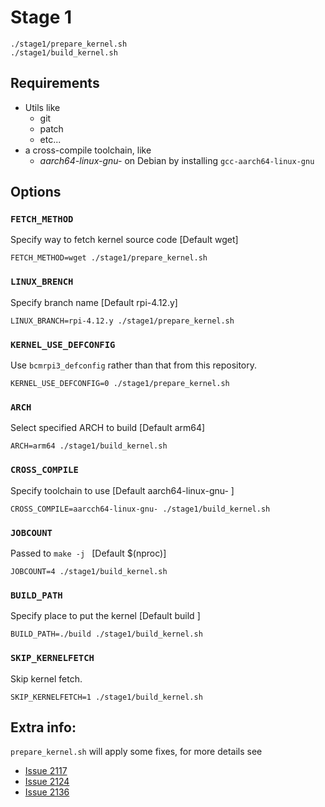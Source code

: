 # Stage 1
```
./stage1/prepare_kernel.sh
./stage1/build_kernel.sh
```

## Requirements
* Utils like
    * git
    * patch
    * etc...
* a cross-compile toolchain, like
    * _aarch64-linux-gnu-_ on Debian by installing `gcc-aarch64-linux-gnu`

## Options
### `FETCH_METHOD`
Specify way to fetch kernel source code [Default wget]

    FETCH_METHOD=wget ./stage1/prepare_kernel.sh

### `LINUX_BRENCH`
Specify branch name [Default rpi-4.12.y]

    LINUX_BRANCH=rpi-4.12.y ./stage1/prepare_kernel.sh

### `KERNEL_USE_DEFCONFIG`
Use `bcmrpi3_defconfig` rather than that from this repository.

    KERNEL_USE_DEFCONFIG=0 ./stage1/prepare_kernel.sh

### `ARCH`
Select specified ARCH to build [Default arm64]

    ARCH=arm64 ./stage1/build_kernel.sh


### `CROSS_COMPILE`
Specify toolchain to use [Default aarch64-linux-gnu- ]

    CROSS_COMPILE=aarcch64-linux-gnu- ./stage1/build_kernel.sh


### `JOBCOUNT`
Passed to `make -j ` [Default $(nproc)]

    JOBCOUNT=4 ./stage1/build_kernel.sh

### `BUILD_PATH`
Specify place to put the kernel [Default build ]

    BUILD_PATH=./build ./stage1/build_kernel.sh

### `SKIP_KERNELFETCH`
Skip kernel fetch.

    SKIP_KERNELFETCH=1 ./stage1/build_kernel.sh

## Extra info:
`prepare_kernel.sh` will apply some fixes, for more details see

 * [Issue 2117](https://github.com/raspberrypi/linux/issues/2117)
 * [Issue 2124](https://github.com/raspberrypi/linux/issues/2124)
 * [Issue 2136](https://github.com/raspberrypi/linux/issues/2136)

